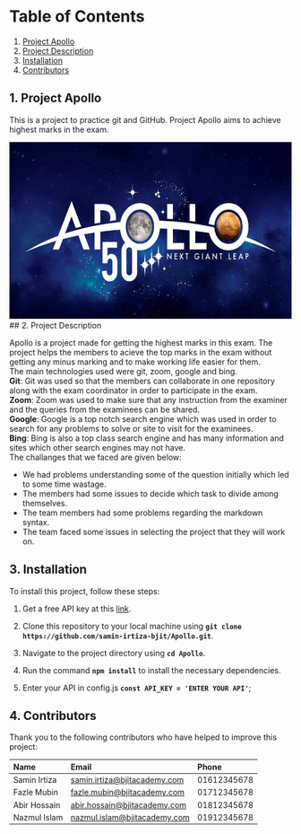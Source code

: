 # Table of Contents

1. [Project Apollo](#project-apollo)
2. [Project Description](#project-description)
3. [Installation](#installation)
4. [Contributors](#contributors)

## 1. Project Apollo

This is a project to practice git and GitHub. Project Apollo aims to achieve highest marks in the exam.

<img src="Apollo.jpg" height=315 width=600>

<br>
## 2. Project Description

Apollo is a project made for getting the highest marks in this exam. The project helps the members to acieve the top marks in the exam without getting any minus marking and to make working life easier for them.<br>
The main technologies used were git, zoom, google and bing. <br>
**Git**: Git was used so that the members can collaborate in one repository along with the exam coordinator in order to participate in the exam.
<br>
**Zoom**: Zoom was used to make sure that any instruction from the examiner and the queries from the examinees can be shared.
<br>
**Google**: Google is a top notch search engine which was used in order to search for any problems to solve or site to visit for the examinees.
<br>
**Bing**: Bing is also a top class search engine and has many information and sites which other search engines may not have.
<br>
The challanges that we faced are given below:

- We had problems understanding some of the question initially which led to some time wastage.
- The members had some issues to decide which task to divide among themselves.
- The team members had some problems regarding the markdown syntax.
- The team faced some issues in selecting the project that they will work on.
  <br>

## 3. Installation

To install this project, follow these steps:

1. Get a free API key at this [link]().

2. Clone this repository to your local machine using 
**`git clone https://github.com/samin-irtiza-bjit/Apollo.git`**. 

3. Navigate to the project directory using **`cd Apollo`**. 

4. Run the command **`npm install`** to install the necessary dependencies.

5. Enter your API in config.js 
**`const API_KEY = 'ENTER YOUR API'`**;

## 4. Contributors

Thank you to the following contributors who have helped to improve this project:

| **Name**      | **Email**                     |**Phone**  |
| :------------ |:------------------------------|:----------|
| Samin Irtiza  | samin.irtiza@bjitacademy.com  |01612345678|
| Fazle Mubin   | fazle.mubin@bjitacademy.com   |01712345678|
| Abir Hossain  | abir.hossain@bjitacademy.com  |01812345678|
| Nazmul Islam  | nazmul.islam@bjitacademy.com  |01912345678|
